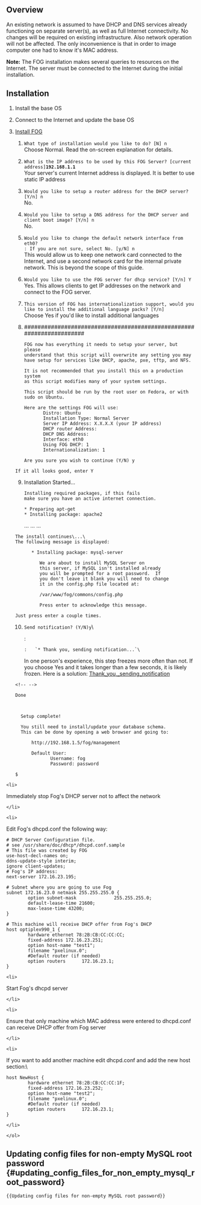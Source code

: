## Overview

An existing network is assumed to have DHCP and DNS services already
functioning on separate server(s), as well as full Internet
connectivity. No changes will be required on existing infrastructure.
Also network operation will not be affected. The only inconvenience is
that in order to image computer one had to know it\'s MAC address.

**Note:** The FOG installation makes several queries to resources on the
Internet. The server must be connected to the Internet during the
initial installation.

## Installation

1.  Install the base OS
2.  Connect to the Internet and update the base OS
3.  [Install FOG](FOGUserGuide#Installing_FOG "wikilink")
    1.  `What type of installation would you like to do? [N] n`\
        Choose Normal. Read the on-screen explanation for details.

    2.  `What is the IP address to be used by this FOG Server? [current address]`**`192.168.1.1`**\
        Your server\'s current Internet address is displayed. It is
        better to use static IP address

    3.  `Would you like to setup a router address for the DHCP server? [Y/n] n`\
        No.

    4.  `Would you like to setup a DNS address for the DHCP server and client boot image? [Y/n] n`\
        No.

    5.  `Would you like to change the default network interface from eth0?`\
        `: If you are not sure, select No. [y/N] n`\
        This would allow us to keep one network card connected to the
        Internet, and use a second network card for the internal private
        network. This is beyond the scope of this guide.

    6.  `Would you like to use the FOG server for dhcp service? [Y/n] Y`\
        Yes. This allows clients to get IP addresses on the network and
        connect to the FOG server.

    7.  `This version of FOG has internationalization support, would you like to install the additional language packs? [Y/n]`\
        Choose Yes if you\'d like to install additional languages

    8.    #####################################################################

              FOG now has everything it needs to setup your server, but please
              understand that this script will overwrite any setting you may
              have setup for services like DHCP, apache, pxe, tftp, and NFS.
              
              It is not recommended that you install this on a production system
              as this script modifies many of your system settings.

              This script should be run by the root user on Fedora, or with sudo on Ubuntu.

              Here are the settings FOG will use:
                     Distro: Ubuntu
                     Installation Type: Normal Server
                     Server IP Address: X.X.X.X (your IP address)
                     DHCP router Address: 
                     DHCP DNS Address: 
                     Interface: eth0
                     Using FOG DHCP: 1
                     Internationalization: 1

              Are you sure you wish to continue (Y/N) y

        If it all looks good, enter Y

    9.    Installation Started...

              Installing required packages, if this fails
              make sure you have an active internet connection.

              * Preparing apt-get
              * Installing package: apache2
            ...
            ...
            ...

        The install continues\...\
        The following message is displayed:

              * Installing package: mysql-server

                 We are about to install MySQL Server on 
                 this server, if MySQL isn't installed already
                 you will be prompted for a root password.  If
                 you don't leave it blank you will need to change
                 it in the config.php file located at:
                 
                 /var/www/fog/commons/config.php

                 Press enter to acknowledge this message.

        Just press enter a couple times.

    10. `Send notification? (Y/N)y`\

        :   

            :   `* Thank you, sending notification...`\

        In one person\'s experience, this step freezes more often than
        not. If you choose Yes and it takes longer than a few seconds,
        it is likely frozen. Here is a solution:
        [Thank_you,\_sending_notification](Thank_you,_sending_notification "wikilink")

    ```{=html}
    <!-- -->
    ```
        Done



          Setup complete!

          You still need to install/update your database schema.
          This can be done by opening a web browser and going to:

              http://192.168.1.5/fog/management

              Default User:
                     Username: fog
                     Password: password

        $

```{=html}
<li>
```
Immediately stop Fog\'s DHCP server not to affect the network

```{=html}
</li>
```
```{=html}
<li>
```
Edit Fog\'s dhcpd.conf the following way:

    # DHCP Server Configuration file.
    # see /usr/share/doc/dhcp*/dhcpd.conf.sample
    # This file was created by FOG
    use-host-decl-names on;
    ddns-update-style interim;
    ignore client-updates;
    # Fog's IP address:
    next-server 172.16.23.195; 

    # Subnet where you are going to use Fog
    subnet 172.16.23.0 netmask 255.255.255.0 {
            option subnet-mask              255.255.255.0;
            default-lease-time 21600;
            max-lease-time 43200;
    }

    # This machine will receive DHCP offer from Fog's DHCP
    host optiplex990_1 {
            hardware ethernet 78:2B:CB:CC:CC:CC;
            fixed-address 172.16.23.251;
            option host-name "test1";
            filename "pxelinux.0";
            #Default router (if needed)
            option routers      172.16.23.1;
    }

```{=html}
<li>
```
Start Fog\'s dhcpd server

```{=html}
</li>
```
```{=html}
<li>
```
Ensure that only machine which MAC address were entered to dhcpd.conf
can receive DHCP offer from Fog server

```{=html}
</li>
```
```{=html}
<li>
```
If you want to add another machine edit dhcpd.conf and add the new host
section:\

    host NewHost {
            hardware ethernet 78:2B:CB:CC:CC:1F;
            fixed-address 172.16.23.252;
            option host-name "test2";
            filename "pxelinux.0";
            #Default router (if needed)
            option routers      172.16.23.1;
    }

```{=html}
</li>
```
```{=html}
</ol>
```
## Updating config files for non-empty MySQL root password {#updating_config_files_for_non_empty_mysql_root_password}

```{=mediawiki}
{{Updating config files for non-empty MySQL root password}}
```
